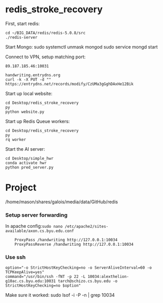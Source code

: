# redis_stroke_recovery


First, start redis:

    cd ~/BIG_DATA/redis/redis-5.0.8/src
    ./redis-server

Start Mongo:
    sudo systemctl unmask mongod
    sudo service mongd start
    

Connect to VPN, setup matching port:
    
    89.187.185.46:10031
    
    handwriting.entrydns.org
    curl -k -X PUT -d "" https://entrydns.net/records/modify/CzUMa3gGghDAxHe12Bik
    

Start up local website:

    cd Desktop/redis_stroke_recovery
    py
    python website.py

Start up Redis Queue workers:

    cd Desktop/redis_stroke_recovery
    py
    rq worker
    
Start the AI server:

    cd Desktop/simple_hwr
    conda activate hwr
    python pred_server.py

# Project
/home/mason/shares/galois/media/data/GitHub/redis


### Setup server forwarding
In apache config:`sudo nano /etc/apache2/sites-available/axon.cs.byu.edu.conf`

        ProxyPass /handwriting http://127.0.0.1:10034
        ProxyPassReverse /handwriting http://127.0.0.1:10034


### Use ssh
    option="-o StrictHostKeyChecking=no -o ServerAliveInterval=60 -o TCPKeepAlive=yes"
    command="/usr/bin/ssh -fNT -p 22 -L 10034:alexthelion-g10ac.cs.byu.edu:10031 tarch@schizo.cs.byu.edu -o StrictHostKeyChecking=no $option"

Make sure it worked:
    sudo lsof -i -P -n  | grep 10034